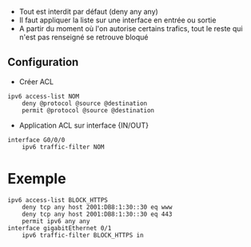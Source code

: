 * Tout est interdit par défaut (deny any any)
* Il faut appliquer la liste sur une interface en entrée ou sortie
* A partir du moment où l'on autorise certains trafics, tout le reste qui n'est pas renseigné se retrouve bloqué

## Configuration
* Créer ACL
```
ipv6 access-list NOM
	deny @protocol @source @destination
	permit @protocol @source @destination
```
* Application ACL sur interface {IN/OUT}
```
interface G0/0/0
	ipv6 traffic-filter NOM
```
# Exemple 
```cisco
ipv6 access-list BLOCK_HTTPS
	deny tcp any host 2001:DB8:1:30::30 eq www 
	deny tcp any host 2001:DB8:1:30::30 eq 443
	permit ipv6 any any
interface gigabitEthernet 0/1
	ipv6 traffic-filter BLOCK_HTTPS in
```